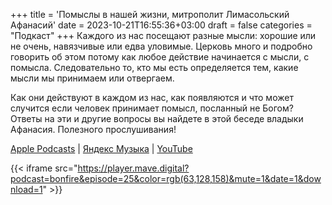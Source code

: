 +++
title = 'Помыслы в нашей жизни, митрополит Лимасольский Афанасий'
date = 2023-10-21T16:55:36+03:00
draft = false
categories = "Подкаст"
+++
Каждого из нас посещают разные мысли: хорошие или не очень, навязчивые или едва уловимые. Церковь много и подробно говорить об этом потому как любое действие начинается с мысли, с помысла. Следовательно то, кто мы есть определяется тем, какие мысли мы принимаем или отвергаем.

Как они действуют в каждом из нас, как появляются и что может случится если человек принимает помысл, посланный не Богом? Ответы на эти и другие вопросы вы найдете в этой беседе владыки Афанасия. Полезного прослушивания!

[Apple Podcasts](https://podcasts.apple.com/us/podcast/%D0%BF%D0%BE%D0%BC%D1%8B%D1%81%D0%BB%D1%8B-%D0%B2-%D0%BD%D0%B0%D1%88%D0%B5%D0%B9-%D0%B6%D0%B8%D0%B7%D0%BD%D0%B8-%D0%BC%D0%B8%D1%82%D1%80%D0%BE%D0%BF%D0%BE%D0%BB%D0%B8%D1%82-%D0%BB%D0%B8%D0%BC%D0%B0%D1%81%D0%BE%D0%BB%D1%8C%D1%81%D0%BA%D0%B8%D0%B9-%D0%B0%D1%84%D0%B0%D0%BD%D0%B0%D1%81%D0%B8%D0%B9/id1670004262?i=1000632122199) | [Яндекс Музыка](https://music.yandex.ru/album/24972875/track/118546344) | [YouTube](https://youtu.be/XThoNMvxYTQ)

{{< iframe src="https://player.mave.digital?podcast=bonfire&episode=25&color=rgb(63,128,158)&mute=1&date=1&download=1" >}}
